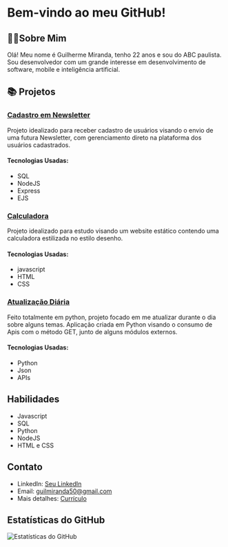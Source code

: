 # Bem-vindo ao meu GitHub!

## 🧑‍💻Sobre Mim

Olá! Meu nome é Guilherme Miranda, tenho 22 anos e sou do ABC paulista. Sou desenvolvedor com um grande interesse em desenvolvimento de software, mobile e inteligência artificial.

## 📚 Projetos

### [Cadastro em Newsletter](https://github.com/Guicod3/Newsletter_Registration)
Projeto idealizado para receber cadastro de usuários visando o envio de uma futura Newsletter, com gerenciamento direto na plataforma dos usuários cadastrados. 
#### Tecnologias Usadas:
- SQL
- NodeJS
- Express
- EJS

### [Calculadora](https://guicod3.github.io/Calculadora/index001)
Projeto idealizado para estudo visando um website estático contendo uma calculadora estilizada no estilo desenho.

#### Tecnologias Usadas:
- javascript
- HTML
- CSS

### [Atualização Diária](https://github.com/Guicod3/ProjetoAtualizacaoDiaria/blob/main/index.py)
Feito totalmente em python, projeto focado em me atualizar durante o dia sobre alguns temas. Aplicação criada em Python visando o consumo de Apis com o método GET, junto de alguns módulos externos.

#### Tecnologias Usadas:
- Python
- Json
- APIs

## Habilidades

- Javascript
- SQL
- Python
- NodeJS
- HTML e CSS

## Contato

- LinkedIn: [Seu LinkedIn](https://www.linkedin.com/in/guilhermemiranda12/)
- Email: [guilmiranda50@gmail.com](mailto:guilmiranda50@gmail.com)
- Mais detalhes: [Currículo](https://docs.google.com/document/d/18S5XlJ2guj16Cps2cl5hcjxi2FxqOS78/edit?usp=sharing&ouid=115475211786118434332&rtpof=true&sd=true)

## Estatísticas do GitHub

![Estatísticas do GitHub](https://github-readme-stats.vercel.app/api?Guicod3&show_icons=true&theme=radical)

